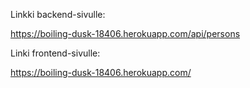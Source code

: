 Linkki backend-sivulle:

https://boiling-dusk-18406.herokuapp.com/api/persons


Linki frontend-sivulle:

https://boiling-dusk-18406.herokuapp.com/
